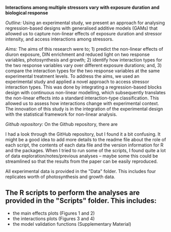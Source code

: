**Interactions among multiple stressors vary with exposure duration and biological response**

_Outline:_
Using an experimental study, we present an approach for analysing regression-based designs with generalised additive models (GAMs) that allowed us to capture non-linear effects of exposure duration and stressor intensity, and access interactions among stressors. 

_Aims:_
The aims of this research were to; 1) predict the non-linear effects of diuron exposure, DIN enrichment and reduced light on two response variables, photosynthesis and growth; 2) identify how interaction types for the two response variables vary over different exposure durations; and, 3) compare the interaction types for the two response variables at the same experimental treatment levels. To address the aims, we used an experimental study and applied a novel approach to access stressor interaction types. This was done by integrating a regression-based blocks design with continuous non-linear modelling, which subsequently translates the non-linear effects into a standard interaction-type classification. This allowed us to assess how interactions change with experimental context. The innovation of this study is in the integration of the experimental design with the statistical framework for non-linear analysis.

_Github repository:_
On the Github repository, there are 


I had a look through the GitHub repository, but I found it a bit confusing. It might be a good idea to add more details to the readme file about the role of each script, the contents of each data file and the version information for R and the packages. When I tried to run some of the scripts, I found quite a lot of data exploration/notes/previous analyses – maybe some this could be streamlined so that the results from the paper can be easily reproduced. 

All experimental data is provided in the "Data" folder. This includes four replicates worth of photosynthesis and growth data.

The R scripts to perform the analyses are provided in the "Scripts" folder. This includes:
- 
- the main effects plots (Figures 1 and 2)
- the interactions plots (Figures 3 and 4)
- the model validation functions (Supplementary Material)

